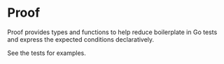 # Proof

Proof provides types and functions to help reduce boilerplate in Go tests and express the expected
conditions declaratively.

See the tests for examples.
